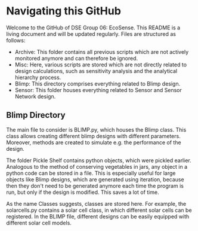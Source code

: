 # Navigating this GitHub
Welcome to the GitHub of DSE Group 06: EcoSense. This README is a
living document and will be updated regularly.
Files are structured as follows:
- Archive: This folder contains all previous scripts which are
            not actively monitored anymore and can therefore be
            ignored.
- Misc: Here, various scripts are stored which are not directly
        related to design calculations, such as sensitivity analysis
        and the analytical hierarchy process.
- Blimp: This directory comprises everything related to Blimp
         design.
- Sensor: This folder houses everything related to Sensor and Sensor
            Network design.

## Blimp Directory
The main file to consider is BLIMP.py, which houses the Blimp class.
This class allows creating different blimp designs with different parameters.
Moreover, methods are created to simulate e.g. the performance of the 
design. 

The folder Pickle Shelf contains python objects, which were pickled
earlier. Analogous to the method of conserving vegetables in jars, any object
in a python code can be stored in a file. This is especially useful for large
objects like Blimp designs, which are generated using iteration, because then they don't
need to be generated anymore each time the program is run, but only if the design is
modified. This saves a lot of time.

As the name Classes suggests, classes are stored here. For example, the solarcells.py
contains a solar cell class, in which different solar cells can be registered.
In the BLIMP file, different designs can be easily equipped with different solar
cell models.


